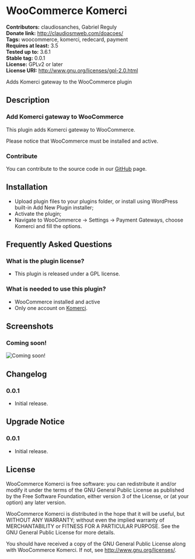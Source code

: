# WooCommerce Komerci #
**Contributors:** claudiosanches, Gabriel Reguly  
**Donate link:** http://claudiosmweb.com/doacoes/  
**Tags:** woocommerce, komerci, redecard, payment  
**Requires at least:** 3.5  
**Tested up to:** 3.6.1  
**Stable tag:** 0.0.1  
**License:** GPLv2 or later  
**License URI:** http://www.gnu.org/licenses/gpl-2.0.html  

Adds Komerci gateway to the WooCommerce plugin

## Description ##

### Add Komerci gateway to WooCommerce ###

This plugin adds Komerci gateway to WooCommerce.

Please notice that WooCommerce must be installed and active.

### Contribute ###

You can contribute to the source code in our [GitHub](https://github.com/claudiosmweb/woocommerce-komerci) page.

## Installation ##

* Upload plugin files to your plugins folder, or install using WordPress built-in Add New Plugin installer;
* Activate the plugin;
* Navigate to WooCommerce -> Settings -> Payment Gateways, choose Komerci and fill the options.

## Frequently Asked Questions ##

### What is the plugin license? ###

* This plugin is released under a GPL license.

### What is needed to use this plugin? ###

* WooCommerce installed and active
* Only one account on [Komerci](http://www.redecard.com.br/pt-br/produtosservicos/paginas/komerci_oquee.aspx "Komerci").

## Screenshots ##

### Coming soon! ###
![Coming soon!](http://s.wordpress.org/extend/plugins/woocommerce-komerci/screenshot-1.png)


## Changelog ##

### 0.0.1 ###

* Initial release.

## Upgrade Notice ##

### 0.0.1 ###

* Initial release.

## License ##

WooCommerce Komerci is free software: you can redistribute it and/or modify it under the terms of the GNU General Public License as published by the Free Software Foundation, either version 3 of the License, or (at your option) any later version.

WooCommerce Komerci is distributed in the hope that it will be useful, but WITHOUT ANY WARRANTY; without even the implied warranty of MERCHANTABILITY or FITNESS FOR A PARTICULAR PURPOSE. See the GNU General Public License for more details.

You should have received a copy of the GNU General Public License along with WooCommerce Komerci. If not, see <http://www.gnu.org/licenses/>.
